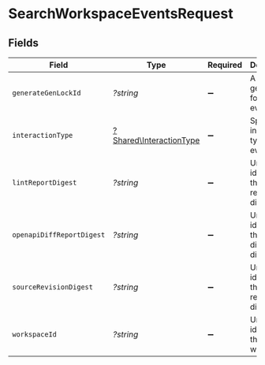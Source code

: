 # SearchWorkspaceEventsRequest


## Fields

| Field                                                             | Type                                                              | Required                                                          | Description                                                       |
| ----------------------------------------------------------------- | ----------------------------------------------------------------- | ----------------------------------------------------------------- | ----------------------------------------------------------------- |
| `generateGenLockId`                                               | *?string*                                                         | :heavy_minus_sign:                                                | A specific gen lock ID for the events.                            |
| `interactionType`                                                 | [?Shared\InteractionType](../../Models/Shared/InteractionType.md) | :heavy_minus_sign:                                                | Specified interaction type for events.                            |
| `lintReportDigest`                                                | *?string*                                                         | :heavy_minus_sign:                                                | Unique identifier of the lint report digest.                      |
| `openapiDiffReportDigest`                                         | *?string*                                                         | :heavy_minus_sign:                                                | Unique identifier of the openapi diff report digest.              |
| `sourceRevisionDigest`                                            | *?string*                                                         | :heavy_minus_sign:                                                | Unique identifier of the source revision digest.                  |
| `workspaceId`                                                     | *?string*                                                         | :heavy_minus_sign:                                                | Unique identifier of the workspace.                               |